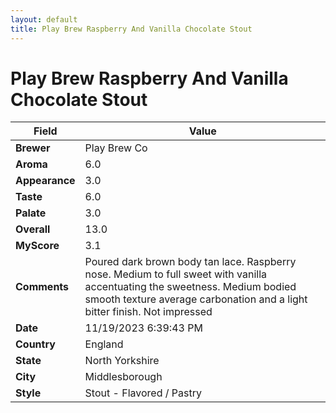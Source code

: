 ```yaml
---
layout: default
title: Play Brew Raspberry And Vanilla Chocolate Stout
---
```


# Play Brew Raspberry And Vanilla Chocolate Stout

| Field         | Value                                                                                                   |
|---------------|---------------------------------------------------------------------------------------------------------|
| **Brewer**    | Play Brew Co                                                                                        |
| **Aroma**     | 6.0                                                                                         |
| **Appearance**| 3.0                                                                                    |
| **Taste**     | 6.0                                                                                         |
| **Palate**    | 3.0                                                                                        |
| **Overall**   | 13.0                                                                                       |
| **MyScore**   | 3.1                                                                                       |
| **Comments**  | Poured dark brown body tan lace. Raspberry nose. Medium to full sweet with vanilla accentuating the sweetness. Medium bodied smooth texture average carbonation and a light bitter finish. Not impressed                                                                                       |
| **Date**      | 11/19/2023 6:39:43 PM                                                                                          |
| **Country**   | England                                                                                       |
| **State**     | North Yorkshire                                                                                         |
| **City**      | Middlesborough                                                                                          |
| **Style**     | Stout - Flavored / Pastry                                                                                         |
